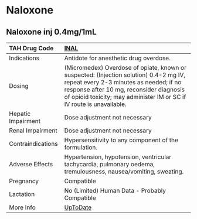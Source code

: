 # Naloxone

## Naloxone inj 0.4mg/1mL

| TAH Drug Code      | [INAL](https://www.tahsda.org.tw/drugs/hissearch.php?drug_code=INAL)                                                                                                                                                                                |
|:-------------------|:----------------------------------------------------------------------------------------------------------------------------------------------------------------------------------------------------------------------------------------------------|
| Indications        | Antidote for anesthetic drug overdose.                                                                                                                                                                                                              |
| Dosing             | (Micromedex) Overdose of opiate, known or suspected: (Injection solution) 0.4-2 mg IV, repeat every 2-3 minutes as needed; if no response after 10 mg, reconsider diagnosis of opioid toxicity; may administer IM or SC if IV route is unavailable. |
| Hepatic Impairment | Dose adjustment not necessary                                                                                                                                                                                                                       |
| Renal Impairment   | Dose adjustment not necessary                                                                                                                                                                                                                       |
| Contraindications  | Hypersensitivity to any component of the formulation.                                                                                                                                                                                               |
| Adverse Effects    | Hypertension, hypotension, ventricular tachycardia, pulmonary oedema, tremulousness, nausea/vomiting, sweating.                                                                                                                                     |
| Pregnancy          | Compatible                                                                                                                                                                                                                                          |
| Lactation          | No (Limited) Human Data - Probably Compatible                                                                                                                                                                                                       |
| More Info          | [UpToDate](https://www.uptodate.com/contents/naloxone-drug-information)                                                                                                                                                                             |

